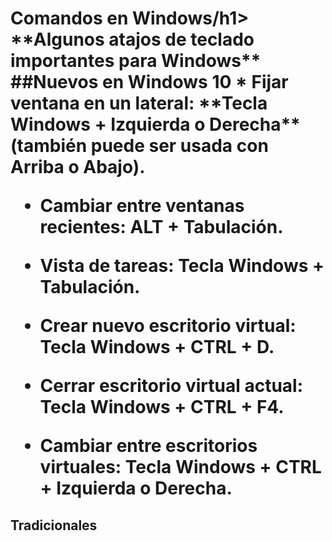 <h1>Comandos en Windows/h1>
**Algunos atajos de teclado importantes para Windows**
##Nuevos en Windows 10
* Fijar ventana en un lateral: **Tecla Windows + Izquierda o Derecha** (también puede ser usada con Arriba o Abajo).

* Cambiar entre ventanas recientes: **ALT + Tabulación**.

* Vista de tareas: **Tecla Windows + Tabulación**.

* Crear nuevo escritorio virtual: **Tecla Windows + CTRL + D**.

* Cerrar escritorio virtual actual: **Tecla Windows + CTRL + F4**.

* Cambiar entre escritorios virtuales: **Tecla Windows + CTRL + Izquierda o Derecha**.
## Tradicionales
